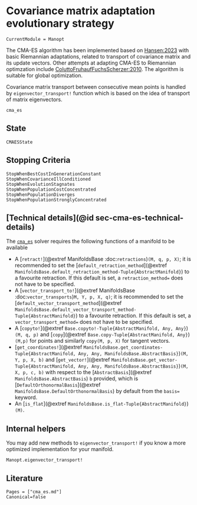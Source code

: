 # Covariance matrix adaptation evolutionary strategy

```@meta
CurrentModule = Manopt
```

The CMA-ES algorithm has been implemented based on [Hansen:2023](@cite) with basic Riemannian adaptations, related to transport of covariance matrix and its update vectors. Other attempts at adapting CMA-ES to Riemannian optimzation include [ColuttoFruhaufFuchsScherzer:2010](@cite).
The algorithm is suitable for global optimization.

Covariance matrix transport between consecutive mean points is handled by `eigenvector_transport!` function which is based on the idea of transport of matrix eigenvectors.

```@docs
cma_es
```

## State

```@docs
CMAESState
```

## Stopping Criteria

```@docs
StopWhenBestCostInGenerationConstant
StopWhenCovarianceIllConditioned
StopWhenEvolutionStagnates
StopWhenPopulationCostConcentrated
StopWhenPopulationDiverges
StopWhenPopulationStronglyConcentrated
```

## [Technical details](@id sec-cma-es-technical-details)

The [`cma_es`](@ref) solver requires the following functions of a manifold to be available

* A [`retract!`](@extref ManifoldsBase :doc:`retractions`)`(M, q, p, X)`; it is recommended to set the [`default_retraction_method`](@extref `ManifoldsBase.default_retraction_method-Tuple{AbstractManifold}`) to a favourite retraction. If this default is set, a `retraction_method=` does not have to be specified.
* A [`vector_transport_to!`](@extref ManifoldsBase :doc:`vector_transports`)`M, Y, p, X, q)`; it is recommended to set the [`default_vector_transport_method`](@extref `ManifoldsBase.default_vector_transport_method-Tuple{AbstractManifold}`) to a favourite retraction. If this default is set, a `vector_transport_method=` does not have to be specified.
* A [`copyto!`](@extref `Base.copyto!-Tuple{AbstractManifold, Any, Any}`)`(M, q, p)` and [`copy`](@extref `Base.copy-Tuple{AbstractManifold, Any}`)`(M,p)` for points and similarly `copy(M, p, X)` for tangent vectors.
* [`get_coordinates!`](@extref `ManifoldsBase.get_coordinates-Tuple{AbstractManifold, Any, Any, ManifoldsBase.AbstractBasis}`)`(M, Y, p, X, b)` and [`get_vector!`](@extref `ManifoldsBase.get_vector-Tuple{AbstractManifold, Any, Any, ManifoldsBase.AbstractBasis}`)`(M, X, p, c, b)` with respect to the [`AbstractBasis`](@extref `ManifoldsBase.AbstractBasis`) `b` provided, which is [`DefaultOrthonormalBasis`](@extref `ManifoldsBase.DefaultOrthonormalBasis`) by default from the `basis=` keyword.
* An [`is_flat`](@extref `ManifoldsBase.is_flat-Tuple{AbstractManifold}`)`(M)`.

## Internal helpers

You may add new methods to `eigenvector_transport!` if you know a more optimized implementation
for your manifold.

```@docs
Manopt.eigenvector_transport!
```

## Literature

```@bibliography
Pages = ["cma_es.md"]
Canonical=false
```
